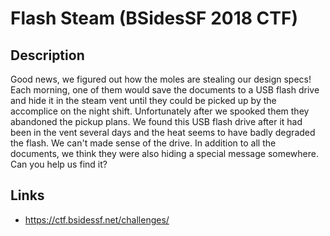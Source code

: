 # Flash Steam (BSidesSF 2018 CTF)

## Description

>>>
Good news, we figured out how the moles are stealing our design specs! Each morning, one of them would save the documents to a USB flash drive and hide it in the steam vent until they could be picked up by the accomplice on the night shift. Unfortunately after we spooked them they abandoned the pickup plans. We found this USB flash drive after it had been in the vent several days and the heat seems to have badly degraded the flash. We can't made sense of the drive. In addition to all the documents, we think they were also hiding a special message somewhere. Can you help us find it?
>>>

## Links
* https://ctf.bsidessf.net/challenges/
